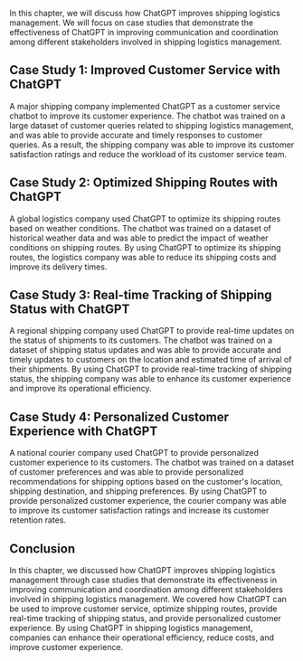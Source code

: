

In this chapter, we will discuss how ChatGPT improves shipping logistics management. We will focus on case studies that demonstrate the effectiveness of ChatGPT in improving communication and coordination among different stakeholders involved in shipping logistics management.

Case Study 1: Improved Customer Service with ChatGPT
----------------------------------------------------

A major shipping company implemented ChatGPT as a customer service chatbot to improve its customer experience. The chatbot was trained on a large dataset of customer queries related to shipping logistics management, and was able to provide accurate and timely responses to customer queries. As a result, the shipping company was able to improve its customer satisfaction ratings and reduce the workload of its customer service team.

Case Study 2: Optimized Shipping Routes with ChatGPT
----------------------------------------------------

A global logistics company used ChatGPT to optimize its shipping routes based on weather conditions. The chatbot was trained on a dataset of historical weather data and was able to predict the impact of weather conditions on shipping routes. By using ChatGPT to optimize its shipping routes, the logistics company was able to reduce its shipping costs and improve its delivery times.

Case Study 3: Real-time Tracking of Shipping Status with ChatGPT
----------------------------------------------------------------

A regional shipping company used ChatGPT to provide real-time updates on the status of shipments to its customers. The chatbot was trained on a dataset of shipping status updates and was able to provide accurate and timely updates to customers on the location and estimated time of arrival of their shipments. By using ChatGPT to provide real-time tracking of shipping status, the shipping company was able to enhance its customer experience and improve its operational efficiency.

Case Study 4: Personalized Customer Experience with ChatGPT
-----------------------------------------------------------

A national courier company used ChatGPT to provide personalized customer experience to its customers. The chatbot was trained on a dataset of customer preferences and was able to provide personalized recommendations for shipping options based on the customer's location, shipping destination, and shipping preferences. By using ChatGPT to provide personalized customer experience, the courier company was able to improve its customer satisfaction ratings and increase its customer retention rates.

Conclusion
----------

In this chapter, we discussed how ChatGPT improves shipping logistics management through case studies that demonstrate its effectiveness in improving communication and coordination among different stakeholders involved in shipping logistics management. We covered how ChatGPT can be used to improve customer service, optimize shipping routes, provide real-time tracking of shipping status, and provide personalized customer experience. By using ChatGPT in shipping logistics management, companies can enhance their operational efficiency, reduce costs, and improve customer experience.



